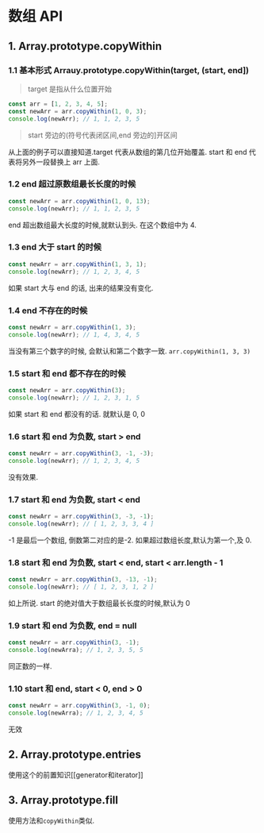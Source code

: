 # 数组 API

## 1. Array.prototype.copyWithin

### 1.1 基本形式 Arrauy.prototype.copyWithin(target, (start, end])

> target 是指从什么位置开始

```js
const arr = [1, 2, 3, 4, 5];
const newArr = arr.copyWithin(1, 0, 3);
console.log(newArr); // 1, 1, 2, 3, 5
```

> start 旁边的(符号代表闭区间,end 旁边的]开区间

从上面的例子可以直接知道.target 代表从数组的第几位开始覆盖. start 和 end 代表将另外一段替换上 arr 上面.

### 1.2 end 超过原数组最长长度的时候

```js
const newArr = arr.copyWithin(1, 0, 13);
console.log(newArr); // 1, 1, 2, 3, 5
```

end 超出数组最大长度的时候,就默认到头. 在这个数组中为 4.

### 1.3 end 大于 start 的时候

```js
const newArr = arr.copyWithin(1, 3, 1);
console.log(newArr); // 1, 2, 3, 4, 5
```

如果 start 大与 end 的话, 出来的结果没有变化.

### 1.4 end 不存在的时候

```js
const newArr = arr.copyWithin(1, 3);
console.log(newArr); // 1, 4, 3, 4, 5
```

当没有第三个数字的时候, 会默认和第二个数字一致. `arr.copyWithin(1, 3, 3)`

### 1.5 start 和 end 都不存在的时候

```js
const newArr = arr.copyWithin(3);
console.log(newArr); // 1, 2, 3, 1, 5
```

如果 start 和 end 都没有的话. 就默认是 0, 0

### 1.6 start 和 end 为负数, start > end

```js
const newArr = arr.copyWithin(3, -1, -3);
console.log(newArr); // 1, 2, 3, 4, 5
```

没有效果.

### 1.7 start 和 end 为负数, start < end

```js
const newArr = arr.copyWithin(3, -3, -1);
console.log(newArr); // [ 1, 2, 3, 3, 4 ]
```

-1 是最后一个数组, 倒数第二对应的是-2. 如果超过数组长度,默认为第一个,及 0.

### 1.8 start 和 end 为负数, start < end, start < arr.length - 1

```js
const newArr = arr.copyWithin(3, -13, -1);
console.log(newArr); // [ 1, 2, 3, 1, 2 ]
```

如上所说. start 的绝对值大于数组最长长度的时候,默认为 0

### 1.9 start 和 end 为负数, end = null

```js
const newArr = arr.copyWithin(3, -1);
console.log(newArra); // 1, 2, 3, 5, 5
```

同正数的一样.

### 1.10 start 和 end, start < 0, end > 0

```js
const newArr = arr.copyWithin(3, -1, 0);
console.log(newArra); // 1, 2, 3, 4, 5
```

无效

## 2. Array.prototype.entries

使用这个的前置知识[[generator和iterator]]

## 3. Array.prototype.fill

使用方法和`copyWithin`类似.
